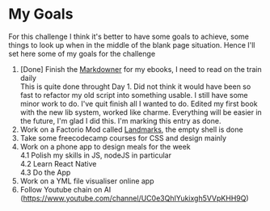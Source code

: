 # My Goals

For this challenge I think it's better to have some goals to achieve, some things to look up when in the middle of 
the blank page situation. Hence I'll set here some of my goals for the challenge

1. [Done] Finish the [Markdowner](https://github.com/Tarrke/wxw-markdowner) for my ebooks, I need to read on the train daily  
  This is quite done throught Day 1. Did not think it would have been so fast to refactor my old script into something usable. I still have some minor work to do. I've quit finish all I wanted to do. Edited my first book with the new lib system, worked like charme. Everything will be easier in the future, I'm glad I did this. I'm marking this entry as done.
2. Work on a Factorio Mod called [Landmarks](https://github.com/Tarrke/factorio-landmarks), the empty shell is done
3. Take some freecodecamp courses for CSS and design mainly
4. Work on a phone app to design meals for the week  
  4.1 Polish my skills in JS, nodeJS in particular  
  4.2 Learn React Native  
  4.3 Do the App
5. Work on a YML file visualiser online app
6. Follow Youtube chain on AI (https://www.youtube.com/channel/UC0e3QhIYukixgh5VVpKHH9Q)
